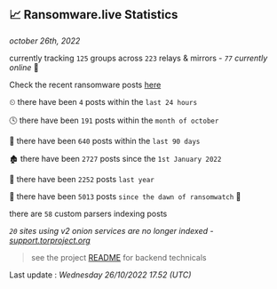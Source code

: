 
## 📈 Ransomware.live Statistics
_october 26th, 2022_

currently tracking `125` groups across `223` relays & mirrors - _`77` currently online_ 📡

Check the recent ransomware posts [here](https://www.ransomware.live/#/recentposts)


⏲ there have been `4` posts within the `last 24 hours`

🕓 there have been `191` posts within the `month of october`

📅 there have been `640` posts within the `last 90 days`

🏚 there have been `2727` posts since the `1st January 2022`

🚀 there have been `2252` posts `last year`

🦕 there have been `5013` posts `since the dawn of ransomwatch` 🐣

there are `58` custom parsers indexing posts

_`20` sites using v2 onion services are no longer indexed - [support.torproject.org](https://support.torproject.org/onionservices/v2-deprecation/)_

> see the project [README](https://github.com/jmousqueton/ransomwatch#readme) for backend technicals



Last update : _Wednesday 26/10/2022 17.52 (UTC)_

